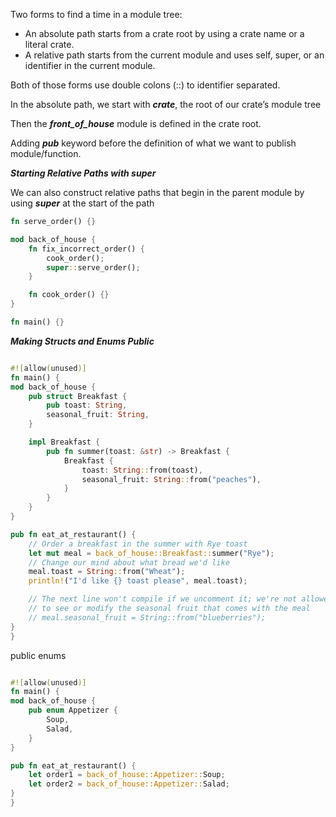 Two forms to find a time in a module tree:
   - An absolute path starts from a crate root by using a crate name or a literal crate.
   - A relative path starts from the current module and uses self, super, or an identifier in the current module.

Both of those forms use double colons (::) to identifier separated.

In the absolute path, we start with _**crate**_, the root of our crate’s module tree

Then the _**front_of_house**_ module is defined in the crate root.

Adding _**pub**_ keyword before the definition of what we want to publish module/function.

_**Starting Relative Paths with super**_

We can also construct relative paths that begin in the parent module by using _**super**_ at the start of the path

```rust
fn serve_order() {}

mod back_of_house {
    fn fix_incorrect_order() {
        cook_order();
        super::serve_order();
    }

    fn cook_order() {}
}

fn main() {}

```

_**Making Structs and Enums Public**_

```rust

#![allow(unused)]
fn main() {
mod back_of_house {
    pub struct Breakfast {
        pub toast: String,
        seasonal_fruit: String,
    }

    impl Breakfast {
        pub fn summer(toast: &str) -> Breakfast {
            Breakfast {
                toast: String::from(toast),
                seasonal_fruit: String::from("peaches"),
            }
        }
    }
}

pub fn eat_at_restaurant() {
    // Order a breakfast in the summer with Rye toast
    let mut meal = back_of_house::Breakfast::summer("Rye");
    // Change our mind about what bread we'd like
    meal.toast = String::from("Wheat");
    println!("I'd like {} toast please", meal.toast);

    // The next line won't compile if we uncomment it; we're not allowed
    // to see or modify the seasonal fruit that comes with the meal
    // meal.seasonal_fruit = String::from("blueberries");
}
}
```

public enums
```rust

#![allow(unused)]
fn main() {
mod back_of_house {
    pub enum Appetizer {
        Soup,
        Salad,
    }
}

pub fn eat_at_restaurant() {
    let order1 = back_of_house::Appetizer::Soup;
    let order2 = back_of_house::Appetizer::Salad;
}
}

```

